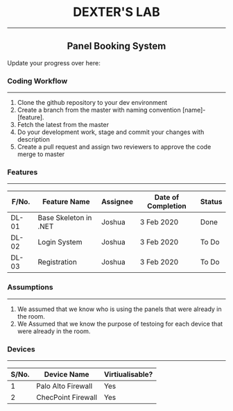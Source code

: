 <h1 align="center"><bold>DEXTER'S LAB</bold></h1>
<hr>

<h2 align="center">Panel Booking System</h2>


Update your progress over here:


<h3>Coding Workflow</h3>

<hr>

1. Clone the github repository to your dev environment
2. Create a branch from the master with naming convention [name]-[feature].
3. Fetch the latest from the master
4. Do your development work, stage and commit your changes with description
5. Create a pull request and assign two reviewers to approve the code merge to master

<h3>Features</h3>

<hr>

| F/No. |  Feature Name |  Assignee | Date of Completion | Status |
|---|---|---|---|---|
| DL-01 |  Base Skeleton in .NET |  Joshua | 3 Feb 2020 | Done |
| DL-02 |  Login System |  Joshua | 3 Feb 2020 | To Do |
| DL-03 |  Registration |  Joshua | 3 Feb 2020 | To Do |

<h3>Assumptions</h3>

<hr>

1. We assumed that we know who is using the panels that were already in the room.
2. We Assumed that we know the purpose of testoing for each device that were already in the room.

<h3>Devices</h3>

<hr>

| S/No. | Device Name |  Virtiualisable? |
|---|---|---|
| 1 |  Palo Alto Firewall |  Yes|
| 2 |  ChecPoint Firewall |  Yes|
